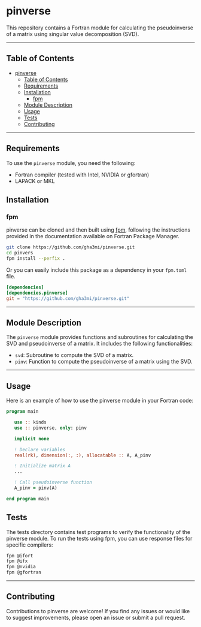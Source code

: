 # pinverse
This repository contains a Fortran module for calculating the pseudoinverse of a matrix using singular value decomposition (SVD).

-----


## Table of Contents

- [pinverse](#pinverse)
  - [Table of Contents](#table-of-contents)
  - [Requirements](#requirements)
  - [Installation](#installation)
    - [fpm](#fpm)
  - [Module Description](#module-description)
  - [Usage](#usage)
  - [Tests](#tests)
  - [Contributing](#contributing)
-----
## Requirements
To use the `pinverse` module, you need the following:

- Fortran compiler (tested with Intel, NVIDIA or gfortran)
- LAPACK or MKL

## Installation

### fpm
pinverse can be cloned and then built using [fpm](https://github.com/fortran-lang/fpm), following the instructions provided in the documentation available on Fortran Package Manager.

```bash
git clone https://github.com/gha3mi/pinverse.git
cd pinvers
fpm install --perfix .
```

Or you can easily include this package as a dependency in your `fpm.toml` file.

```toml
[dependencies]
[dependencies.pinverse]
git = "https://github.com/gha3mi/pinverse.git"
```

-----
## Module Description

The `pinverse` module provides functions and subroutines for calculating the SVD and pseudoinverse of a matrix. It includes the following functionalities:

- `svd`: Subroutine to compute the SVD of a matrix.
- `pinv`: Function to compute the pseudoinverse of a matrix using the SVD.
-----

## Usage
Here is an example of how to use the pinverse module in your Fortran code:
```fortran
program main

   use :: kinds
   use :: pinverse, only: pinv

   implicit none

   ! Declare variables
   real(rk), dimension(:, :), allocatable :: A, A_pinv

   ! Initialize matrix A
   ...

   ! Call pseudoinverse function
   A_pinv = pinv(A)

end program main
```
## Tests

The tests directory contains test programs to verify the functionality of the pinverse module. To run the tests using fpm, you can use response files for specific compilers:

```bash
fpm @ifort
fpm @ifx
fpm @nvidia
fpm @gfortran
```
-----

## Contributing

Contributions to pinverse are welcome! If you find any issues or would like to suggest improvements, please open an issue or submit a pull request.